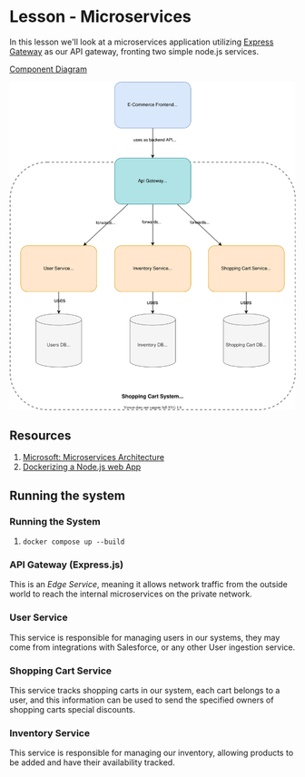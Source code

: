 # Lesson - Microservices

In this lesson we'll look at a microservices application utilizing [Express Gateway](https://www.express-gateway.io/) as our API gateway, fronting two simple node.js services.

[Component Diagram](https://drive.google.com/file/d/1AOFZuwlm8veRhAvvE36qr0prOPoWxDNR/view?usp=sharing)

![Component Diagram](diagrams/lesson-microservices.svg)

## Resources

1. [Microsoft: Microservices Architecture](https://docs.microsoft.com/en-us/azure/architecture/guide/architecture-styles/microservices)
1. [Dockerizing a Node.js web App](https://nodejs.org/en/docs/guides/nodejs-docker-webapp/)

## Running the system

### Running the System
1. `docker compose up --build`

### API Gateway (Express.js)

This is an _Edge Service_, meaning it allows network traffic from the outside world to reach the internal microservices on the private network.

### User Service
This service is responsible for managing users in our systems, they may come from integrations with Salesforce, or any other User ingestion service. 

### Shopping Cart Service

This service tracks shopping carts in our system, each cart belongs to a user, and this information can be used to send the specified owners of shopping carts special discounts.

### Inventory Service

This service is responsible for managing our inventory, allowing products to be added and have their availability tracked.